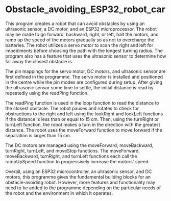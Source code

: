 # Obstacle_avoiding_ESP32_robot_car
This program creates a robot that can avoid obstacles by using an ultrasonic sensor, a DC motor, and an ESP32 microprocessor. The robot may be made to go forward, backward, right, or left, halt the motors, and ramp up the speed of the motors gradually so as not to overcharge the batteries. The robot utilizes a servo motor to scan the right and left for impediments before choosing the path with the longest turning radius. The program also has a feature that uses the ultrasonic sensor to determine how far away the closest obstacle is.

The pin mappings for the servo motor, DC motors, and ultrasonic sensor are first defined in the programme. The servo motor is installed and positioned in the centre while the pin modes are configured during setup. After giving the ultrasonic sensor some time to settle, the initial distance is read by repeatedly using the readPing function.

The readPing function is used in the loop function to read the distance to the closest obstacle. The robot pauses and rotates to check for obstructions to the right and left using the lookRight and lookLeft functions if the distance is less than or equal to 15 cm. Then, using the turnRight or turnLeft function, the robot makes a turn in the direction with the greatest distance. The robot uses the moveForward function to move forward if the separation is larger than 15 cm.

The DC motors are managed using the moveForward, moveBackward, turnRight, turnLeft, and moveStop functions. The moveForward, moveBackward, turnRight, and turnLeft functions each call the rampUpSpeed function to progressively increase the motors' speed.

Overall, using an ESP32 microcontroller, an ultrasonic sensor, and DC motors, this programme gives the fundamental building blocks for an obstacle-avoiding robot. However, more features and functionality may need to be added to the programme depending on the particular needs of the robot and the environment in which it operates.
